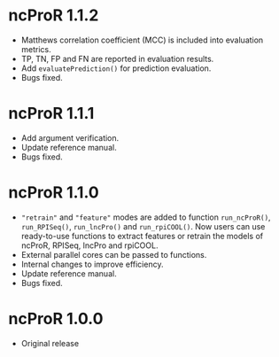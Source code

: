 # ncProR 1.1.2

* Matthews correlation coefficient (MCC) is included into evaluation metrics.
* TP, TN, FP and FN are reported in evaluation results.
* Add `evaluatePrediction()` for prediction evaluation.
* Bugs fixed.

# ncProR 1.1.1

* Add argument verification.
* Update reference manual.
* Bugs fixed.

# ncProR 1.1.0

* `"retrain"` and `"feature"` modes are added to function `run_ncProR()`, `run_RPISeq()`, `run_lncPro()` and `run_rpiCOOL()`. Now users can use ready-to-use functions to extract features or retrain the models of ncProR, RPISeq, lncPro and rpiCOOL.
* External parallel cores can be passed to functions.
* Internal changes to improve efficiency.
* Update reference manual.
* Bugs fixed.

# ncProR 1.0.0

* Original release
